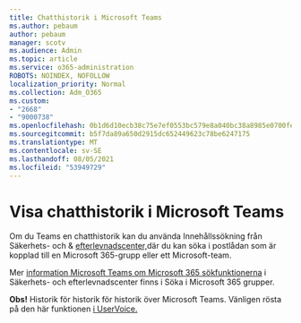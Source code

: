 ```yaml
---
title: Chatthistorik i Microsoft Teams
ms.author: pebaum
author: pebaum
manager: scotv
ms.audience: Admin
ms.topic: article
ms.service: o365-administration
ROBOTS: NOINDEX, NOFOLLOW
localization_priority: Normal
ms.collection: Adm_O365
ms.custom:
- "2668"
- "9000738"
ms.openlocfilehash: 0b1d6d10ecb38c75e7ef0553bc579e8a040bc38a8985e0700fe011e72e5f8c8b
ms.sourcegitcommit: b5f7da89a650d2915dc652449623c78be6247175
ms.translationtype: MT
ms.contentlocale: sv-SE
ms.lasthandoff: 08/05/2021
ms.locfileid: "53949729"
---
```

# <a name="viewing-chat-history-in-microsoft-teams"></a>Visa chatthistorik i Microsoft Teams

Om du Teams en chatthistorik [](https://sip.protection.office.com/contentsearchbeta?ContentOnly=1) kan du använda Innehållssökning från Säkerhets- och & [efterlevnadscenter,](https://sip.protection.office.com/insightdashboard)där du kan söka i postlådan som är kopplad till en Microsoft 365-grupp eller ett Microsoft-team. 

Mer [information Microsoft Teams om Microsoft 365 sökfunktionerna](https://docs.microsoft.com/microsoft-365/compliance/content-search) i Säkerhets- och efterlevnadscenter finns i Söka i Microsoft 365 grupper. 

**Obs!** Historik för historik för historik över Microsoft Teams. Vänligen rösta på den här funktionen [i UserVoice.](https://microsoftteams.uservoice.com/forums/555103-public/suggestions/16982542-backup-export-printing-archive-options?page=2&per_page=20) 